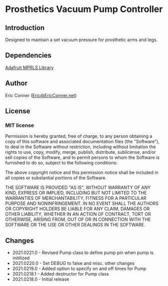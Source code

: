 # Prosthetics Vacuum Pump Controller

## Introduction

Designed to maintain a set vacuum pressure for prosthetic arms and legs.

## Dependencies

[Adafruit MPRLS Library](https://github.com/adafruit/Adafruit_MPRLS)

## Author

Eric Conner (Eric@EricConner.net)

## License

### MIT license

Permission is hereby granted, free of charge, to any person obtaining a copy of this software and associated documentation files (the "Software"), to deal in the Software without restriction, including without limitation the rights to use, copy, modify, merge, publish, distribute, sublicense, and/or sell copies of the Software, and to permit persons to whom the Software is furnished to do so, subject to the following conditions:

The above copyright notice and this permission notice shall be included in all copies or substantial portions of the Software.

THE SOFTWARE IS PROVIDED "AS IS", WITHOUT WARRANTY OF ANY KIND, EXPRESS OR IMPLIED, INCLUDING BUT NOT LIMITED TO THE WARRANTIES OF MERCHANTABILITY, FITNESS FOR A PARTICULAR PURPOSE AND NONINFRINGEMENT. IN NO EVENT SHALL THE AUTHORS OR COPYRIGHT HOLDERS BE LIABLE FOR ANY CLAIM, DAMAGES OR OTHER LIABILITY, WHETHER IN AN ACTION OF CONTRACT, TORT OR OTHERWISE, ARISING FROM, OUT OF OR IN CONNECTION WITH THE SOFTWARE OR THE USE OR OTHER DEALINGS IN THE SOFTWARE.

## Changes

- 2021.0221.0 - Revised Pump class to define pump pin when pump is initilized
- 2021.0220.0 - Set DEBUG to false and misc. other changes
- 2021.0219.0 - Added option to specify on and off times for Pump
- 2021.0218.1 - Added destructor for Pump class
- 2021.0218.0 - Initial release
